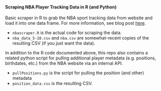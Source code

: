 #### Scraping NBA Player Tracking Data in R (and Python)

Basic scraper in R to grab the NBA sport tracking data from website and load it into one data frame. For more information, see blog post [here](http://jfoss.ghost.io/grabbing-player-tracking-data-with-r/). 

- `nbascraper.R` is the actual code for scraping the data. 
- `nba_data_5-10.csv` and `nba.csv` are somewhat-recent copies of the resulting CSV (if you just want the data).

In addition to the R code documented above, this repo also contains a related python script for pulling additional player metadata (e.g. positions, birthdates, etc.) from the NBA website via an internal API. 

- `pullPositions.py` is the script for pulling the position (and other) metadata
- `position_data.csv` is the resulting CSV. 